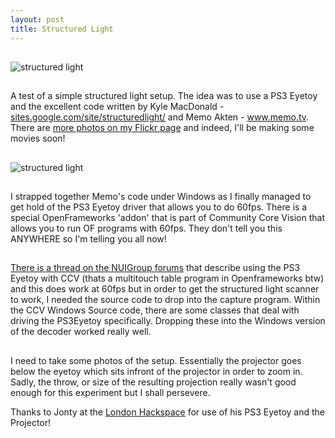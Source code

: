 ```yaml
--- 
layout: post
title: Structured Light
---
```


##
![structured light](http://1.bp.blogspot.com/_WNXP2eEZSdg/TKxNmYrR5LI/AAAAAAAAAu4/uxCMLcIED8U/s1600/sl1.jpg)

##
A test of a simple structured light setup. The idea was to use a PS3 Eyetoy and the excellent code written by Kyle MacDonald - <a href="http://sites.google.com/site/structuredlight/" rel="nofollow">sites.google.com/site/structuredlight/</a> and Memo Akten - <a href="http://www.memo.tv/" rel="nofollow">www.memo.tv</a>. There are <a href="http://www.flickr.com/photos/section9/">more photos on my Flickr page</a> and indeed, I'll be making some movies soon!

##
![structured light](http://4.bp.blogspot.com/_WNXP2eEZSdg/TKxNxAh9rhI/AAAAAAAAAvA/VIfk_jpbqfk/s1600/sl4.jpg)

##
I strapped together Memo's code under Windows as I finally managed to get hold of the PS3 Eyetoy driver that allows you to do 60fps. There is a special OpenFrameworks 'addon' that is part of Community Core Vision that allows you to run OF programs with 60fps. They don't tell you this ANYWHERE so I'm telling you all now! 

##
<a href="http://nuigroup.com/forums/viewthread/2921/">There is a thread on the NUIGroup forums</a> that describe using the PS3 Eyetoy with CCV (thats a multitouch table program in Openframeworks btw) and this does work at 60fps but in order to get the structured light scanner to work, I needed the source code to drop into the capture program. Within the CCV Windows Source code, there are some classes that deal with driving the PS3Eyetoy specifically. Dropping these into the Windows version of the decoder worked really well.

##
I need to take some photos of the setup. Essentially the projector goes below the eyetoy which sits infront of the projector in order to zoom in. Sadly, the throw, or size of the resulting projection really wasn't good enough for this experiment but I shall persevere.

Thanks to Jonty at the <a href="http://london.hackspace.org.uk/">London Hackspace</a> for use of his PS3 Eyetoy and the Projector!
